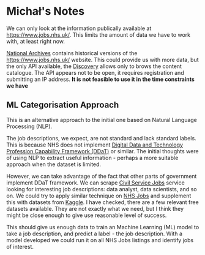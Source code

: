 # Michał's Notes

We can only look at the information publically available at https://www.jobs.nhs.uk/. 
This limits the amount of data we have to work with, at least right now. 

[National Archives](https://nationalarchivies.org.uk) contains historical versions of the https://www.jobs.nhs.uk/ website.
This could provide us with more data, but the only API available, the [Discovery](https://discovery.nationalarchives.gov.uk/) allows only to brows the content catalogue. 
The API appears not to be open, it requires registration and submitting an IP address. 
**It is not feasible to use it in the time constraints we have**


## ML Categorisation Approach
This is an alternative approach to the initial one based on Natural Language Processing (NLP).

The job descriptions, we expect, are not standard and lack standard labels. 
This is because NHS does not implement [Digital Data and Technology Profession Capability Framework (DDaT)](https://www.gov.uk/government/collections/digital-data-and-technology-profession-capability-framework) or similar. 
The initial thoughts were of using NLP to extract useful information - perhaps a more suitable approach when the dataset is limited. 

However, we can take advantage of the fact that other parts of government implement DDaT framework. 
We can scrape [Civil Service Jobs](civilservicejobs.service.gov.uk) service looking for interesting job descriptions:
data analyst, data scientists, and so on. 
We could try to apply similar technique on [NHS Jobs](https://www.jobs.nhs.uk/) and supplement this with datasets from [Kaggle](https://www.kaggle.com/datasets?search=job+description). 
I have checked, there are a few relevant free datasets available. 
They are not exactly what we need, but I think they might be close enough to give use reasonable level of success. 

This should give us enough data to train an Machine Learning (ML) model to take a job description, and predict a label - the job description. 
With a model developed we could run it on all NHS Jobs listings and identify jobs of interest. 
